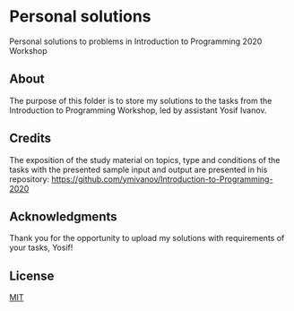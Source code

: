 # Personal solutions

Personal solutions to problems in Introduction to Programming 2020 Workshop
## About

The purpose of this folder is to store my solutions to the tasks from the Introduction to Programming Workshop, led by assistant Yosif Ivanov. 

## Credits
The exposition of the study material on topics, type and conditions of the tasks with the presented sample input and output are presented in his repository: https://github.com/ymivanov/Introduction-to-Programming-2020

## Acknowledgments
Thank you for the opportunity to upload my solutions with requirements of your tasks, Yosif!

## License
[MIT](https://choosealicense.com/licenses/mit/)
